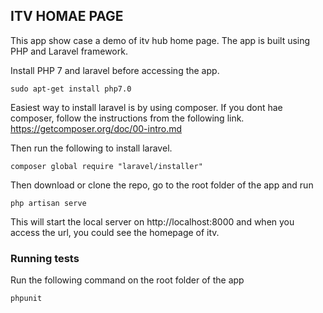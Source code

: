 ## ITV HOMAE PAGE

This app show case a demo of itv hub home page. The app is built using PHP and Laravel framework.

Install PHP 7 and laravel before accessing the app.

    sudo apt-get install php7.0

 Easiest way to install laravel is by using composer. If you dont hae composer, follow the instructions from the following link. https://getcomposer.org/doc/00-intro.md
 
 Then run the following to install laravel.
 
    composer global require "laravel/installer"
    
 Then download or clone the repo, go to the root folder of the app and run
 
    php artisan serve
 
 This will start the local server on http://localhost:8000 and when you access the url, you could see the homepage of itv.
 
 
 ### Running tests
 
 Run the following command on the root folder of the app
 
    phpunit
    
 
 
    
    
 
   